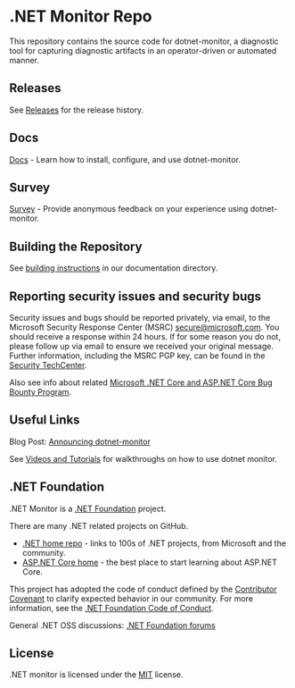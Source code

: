 # .NET Monitor Repo

This repository contains the source code for dotnet-monitor, a diagnostic tool for capturing diagnostic artifacts in an operator-driven or automated manner.

## Releases

See [Releases](documentation/releases.md) for the release history.

## Docs

[Docs](documentation/README.md) - Learn how to install, configure, and use dotnet-monitor.

## Survey

[Survey](https://aka.ms/dotnet-monitor-survey) - Provide anonymous feedback on your experience using dotnet-monitor.

## Building the Repository

See [building instructions](documentation/building.md) in our documentation directory.

## Reporting security issues and security bugs

Security issues and bugs should be reported privately, via email, to the Microsoft Security Response Center (MSRC) <secure@microsoft.com>. You should receive a response within 24 hours. If for some reason you do not, please follow up via email to ensure we received your original message. Further information, including the MSRC PGP key, can be found in the [Security TechCenter](https://www.microsoft.com/msrc/faqs-report-an-issue).

Also see info about related [Microsoft .NET Core and ASP.NET Core Bug Bounty Program](https://www.microsoft.com/msrc/bounty-dot-net-core).

## Useful Links

Blog Post: [Announcing dotnet-monitor](https://devblogs.microsoft.com/dotnet/announcing-dotnet-monitor-in-net-6/)

See [Videos and Tutorials](documentation/videos-and-tutorials.md) for walkthroughs on how to use dotnet monitor.

## .NET Foundation

.NET Monitor is a [.NET Foundation](https://www.dotnetfoundation.org/projects) project.

There are many .NET related projects on GitHub.

- [.NET home repo](https://github.com/Microsoft/dotnet) - links to 100s of .NET projects, from Microsoft and the community.
- [ASP.NET Core home](https://docs.microsoft.com/aspnet/core/?view=aspnetcore-3.1) - the best place to start learning about ASP.NET Core.

This project has adopted the code of conduct defined by the [Contributor Covenant](http://contributor-covenant.org/) to clarify expected behavior in our community. For more information, see the [.NET Foundation Code of Conduct](http://www.dotnetfoundation.org/code-of-conduct).

General .NET OSS discussions: [.NET Foundation forums](https://forums.dotnetfoundation.org)

## License

.NET monitor  is licensed under the [MIT](LICENSE.TXT) license.
